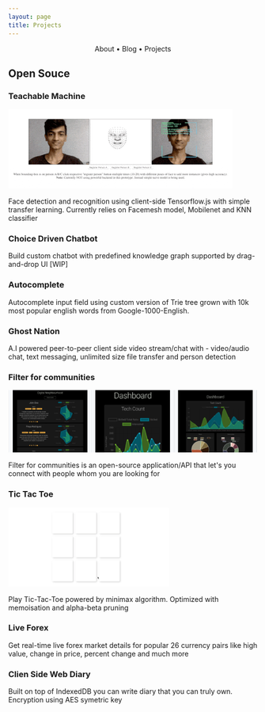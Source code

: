 ```yaml
---
layout: page
title: Projects
---
```


<section>
	<div style="text-align: center;">
		<span class="hlink " onclick="window.location='/whoami/'">About</span> • 
		<span class="hlink " onclick="window.location='/whoami/blog'">Blog</span> • 
		<span class="hlink " onclick="window.location='/whoami/projects'">Projects</span>
	</div>
	<div></div>
</section>

## Open Souce

### Teachable Machine

![tm](/assets/projs/teachablemachine.gif)

Face detection and recognition using client-side Tensorflow.js with simple transfer learning. Currently relies on Facemesh model, Mobilenet and KNN classifier

### Choice Driven Chatbot
Build custom chatbot with predefined knowledge graph supported by drag-and-drop UI [WIP]

### Autocomplete
Autocomplete input field using custom version of Trie tree grown with 10k most popular english words from Google-1000-English.

### Ghost Nation
A.I powered peer-to-peer client side video stream/chat with - video/audio chat, text messaging, unlimited size file transfer and person detection

### Filter for communities

![tm](/assets/projs/filter.png)

Filter for communities is an open-source application/API that let's you connect with people whom you are looking for

### Tic Tac Toe

![tm](/assets/projs/ttt.gif)

Play Tic-Tac-Toe powered by minimax algorithm. Optimized with memoisation and alpha-beta pruning

### Live Forex
Get real-time live forex market details for popular 26 currency pairs like high value, change in price, percent change and much more

### Clien Side Web Diary
Built on top of IndexedDB you can write diary that you can truly own. Encryption using AES symetric key